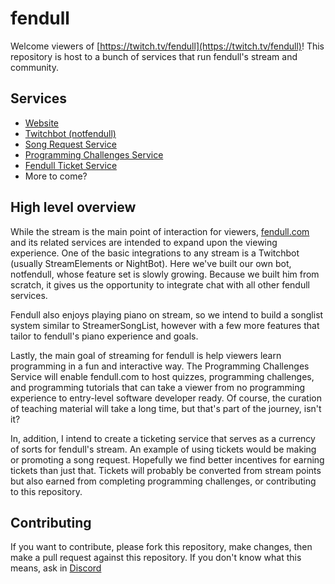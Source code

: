 # fendull

Welcome viewers of [https://twitch.tv/fendull](https://twitch.tv/fendull)! This repository is host to a bunch of services that run fendull's stream and community. 

## Services

- [Website]()
- [Twitchbot (notfendull)]()
- [Song Request Service]()
- [Programming Challenges Service]()
- [Fendull Ticket Service]()
- More to come?


## High level overview

While the stream is the main point of interaction for viewers, [fendull.com](https://fendull.com) and its related services are intended to expand upon the viewing experience. One of the basic integrations to any stream is a Twitchbot (usually StreamElements or NightBot). Here we've built our own bot, notfendull, whose feature set is slowly growing. Because we built him from scratch, it gives us the opportunity to integrate chat with all other fendull services.


Fendull also enjoys playing piano on stream, so we intend to build a songlist system similar to StreamerSongList, however with a few more features that tailor to fendull's piano experience and goals. 


Lastly, the main goal of streaming for fendull is help viewers learn programming in a fun and interactive way. The Programming Challenges Service will enable fendull.com to host quizzes, programming challenges, and programming tutorials that can take a viewer from no programming experience to entry-level software developer ready. Of course, the curation of teaching material will take a long time, but that's part of the journey, isn't it?


In, addition, I intend to create a ticketing service that serves as a currency of sorts for fendull's stream. An example of using tickets would be making or promoting a song request. Hopefully we find better incentives for earning tickets than just that. Tickets will probably be converted from stream points but also earned from completing programming challenges, or contributing to this repository.


## Contributing

If you want to contribute, please fork this repository, make changes, then make a pull request against this repository. If you don't know what this means, ask in [Discord](https://discord.gg/EEbgQ4r)
